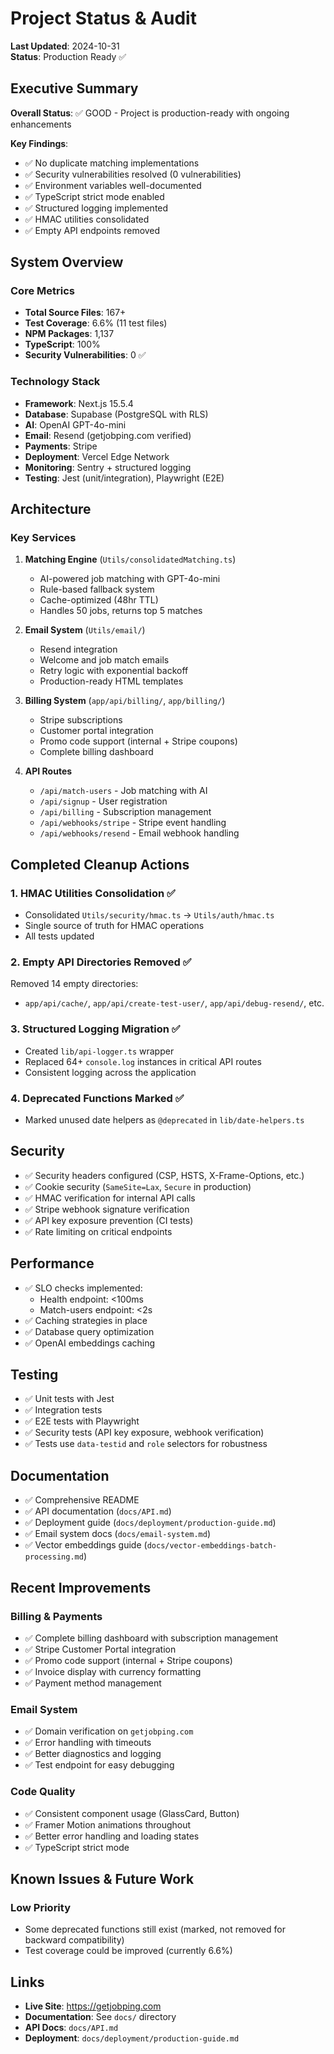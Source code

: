 # Project Status & Audit

**Last Updated**: 2024-10-31  
**Status**: Production Ready ✅

## Executive Summary

**Overall Status**: ✅ GOOD - Project is production-ready with ongoing enhancements

**Key Findings**:
- ✅ No duplicate matching implementations
- ✅ Security vulnerabilities resolved (0 vulnerabilities)
- ✅ Environment variables well-documented
- ✅ TypeScript strict mode enabled
- ✅ Structured logging implemented
- ✅ HMAC utilities consolidated
- ✅ Empty API endpoints removed

## System Overview

### Core Metrics
- **Total Source Files**: 167+
- **Test Coverage**: 6.6% (11 test files)
- **NPM Packages**: 1,137
- **TypeScript**: 100%
- **Security Vulnerabilities**: 0 ✅

### Technology Stack
- **Framework**: Next.js 15.5.4
- **Database**: Supabase (PostgreSQL with RLS)
- **AI**: OpenAI GPT-4o-mini
- **Email**: Resend (getjobping.com verified)
- **Payments**: Stripe
- **Deployment**: Vercel Edge Network
- **Monitoring**: Sentry + structured logging
- **Testing**: Jest (unit/integration), Playwright (E2E)

## Architecture

### Key Services

1. **Matching Engine** (`Utils/consolidatedMatching.ts`)
   - AI-powered job matching with GPT-4o-mini
   - Rule-based fallback system
   - Cache-optimized (48hr TTL)
   - Handles 50 jobs, returns top 5 matches

2. **Email System** (`Utils/email/`)
   - Resend integration
   - Welcome and job match emails
   - Retry logic with exponential backoff
   - Production-ready HTML templates

3. **Billing System** (`app/api/billing/`, `app/billing/`)
   - Stripe subscriptions
   - Customer portal integration
   - Promo code support (internal + Stripe coupons)
   - Complete billing dashboard

4. **API Routes**
   - `/api/match-users` - Job matching with AI
   - `/api/signup` - User registration
   - `/api/billing` - Subscription management
   - `/api/webhooks/stripe` - Stripe event handling
   - `/api/webhooks/resend` - Email webhook handling

## Completed Cleanup Actions

### 1. HMAC Utilities Consolidation ✅
- Consolidated `Utils/security/hmac.ts` → `Utils/auth/hmac.ts`
- Single source of truth for HMAC operations
- All tests updated

### 2. Empty API Directories Removed ✅
Removed 14 empty directories:
- `app/api/cache/`, `app/api/create-test-user/`, `app/api/debug-resend/`, etc.

### 3. Structured Logging Migration ✅
- Created `lib/api-logger.ts` wrapper
- Replaced 64+ `console.log` instances in critical API routes
- Consistent logging across the application

### 4. Deprecated Functions Marked ✅
- Marked unused date helpers as `@deprecated` in `lib/date-helpers.ts`

## Security

- ✅ Security headers configured (CSP, HSTS, X-Frame-Options, etc.)
- ✅ Cookie security (`SameSite=Lax`, `Secure` in production)
- ✅ HMAC verification for internal API calls
- ✅ Stripe webhook signature verification
- ✅ API key exposure prevention (CI tests)
- ✅ Rate limiting on critical endpoints

## Performance

- ✅ SLO checks implemented:
  - Health endpoint: <100ms
  - Match-users endpoint: <2s
- ✅ Caching strategies in place
- ✅ Database query optimization
- ✅ OpenAI embeddings caching

## Testing

- ✅ Unit tests with Jest
- ✅ Integration tests
- ✅ E2E tests with Playwright
- ✅ Security tests (API key exposure, webhook verification)
- ✅ Tests use `data-testid` and `role` selectors for robustness

## Documentation

- ✅ Comprehensive README
- ✅ API documentation (`docs/API.md`)
- ✅ Deployment guide (`docs/deployment/production-guide.md`)
- ✅ Email system docs (`docs/email-system.md`)
- ✅ Vector embeddings guide (`docs/vector-embeddings-batch-processing.md`)

## Recent Improvements

### Billing & Payments
- ✅ Complete billing dashboard with subscription management
- ✅ Stripe Customer Portal integration
- ✅ Promo code support (internal + Stripe coupons)
- ✅ Invoice display with currency formatting
- ✅ Payment method management

### Email System
- ✅ Domain verification on `getjobping.com`
- ✅ Error handling with timeouts
- ✅ Better diagnostics and logging
- ✅ Test endpoint for easy debugging

### Code Quality
- ✅ Consistent component usage (GlassCard, Button)
- ✅ Framer Motion animations throughout
- ✅ Better error handling and loading states
- ✅ TypeScript strict mode

## Known Issues & Future Work

### Low Priority
- Some deprecated functions still exist (marked, not removed for backward compatibility)
- Test coverage could be improved (currently 6.6%)

## Links

- **Live Site**: https://getjobping.com
- **Documentation**: See `docs/` directory
- **API Docs**: `docs/API.md`
- **Deployment**: `docs/deployment/production-guide.md`

